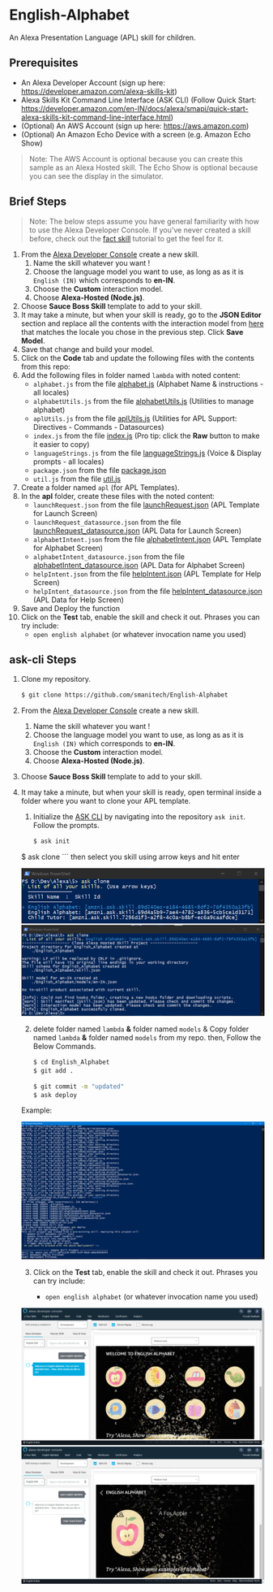 # English-Alphabet
An Alexa Presentation Language (APL) skill for children.

## Prerequisites

* An Alexa Developer Account (sign up here: https://developer.amazon.com/alexa-skills-kit)
* Alexa Skills Kit Command Line Interface (ASK CLI) (Follow Quick Start: https://developer.amazon.com/en-IN/docs/alexa/smapi/quick-start-alexa-skills-kit-command-line-interface.html)
* (Optional) An AWS Account (sign up here: https://aws.amazon.com)
* (Optional) An Amazon Echo Device with a screen (e.g. Amazon Echo Show)

> Note: The AWS Account is optional because you can create this sample as an Alexa Hosted skill.  The Echo Show is optional because you can see the display in the simulator.

## Brief Steps

> Note: The below steps assume you have general familiarity with how to use the Alexa Developer Console.  If you've never created a skill before, check out the [fact skill](https://github.com/alexa/skill-sample-nodejs-fact) tutorial to get the feel for it.

1. From the [Alexa Developer Console](https://developer.amazon.com/alexa/console/ask) create a new skill.
    1. Name the skill whatever you want !
    2. Choose the language model you want to use, as long as as it is `English (IN)` which corresponds to **en-IN**.
    3. Choose the **Custom** interaction model.
    4. Choose **Alexa-Hosted (Node.js)**.
2. Choose **Sauce Boss Skill** template to add to your skill.
3. It may take a minute, but when your skill is ready, go to the **JSON Editor** section and replace all the contents with the interaction model from [here](./models) that matches the locale you chose in the previous step.  Click **Save Model**.
4. Save that change and build your model.
5. Click on the **Code** tab and update the following files with the contents from this repo:
6. Add the following files in folder named `lambda` with noted content:
    * `alphabet.js` from the file [alphabet.js](./lambda/alphabet.js) (Alphabet Name & instructions - all locales)
    * `alphabetUtils.js` from the file [alphabetUtils.js](./lambda/alphabetUtils) (Utilities to manage alphabet)
    * `aplUtils.js` from the file [aplUtils.js](./lambda/aplUtils.js) (Utilities for APL Support: Directives - Commands - Datasources)
    * `index.js` from the file [index.js](./lambda/index.js) (Pro tip: click the **Raw** button to make it easier to copy)
    * `languageStrings.js` from the file [languageStrings.js](./lambda/languageStrings.js) (Voice & Display prompts - all locales)
    * `package.json` from the file [package.json](./lambda/package.json)
    * `util.js` from the file [util.js](./lambda/util.js)
7. Create a folder named `apl` (for APL Templates).
8. In the **apl** folder, create these files with the noted content:
    * `launchRequest.json` from the file [launchRequest.json](./lambda/apl/launchRequest.json) (APL Template for Launch Screen)
    * `launchRequest_datasource.json` from the file [launchRequest_datasource.json](./lambda/apl/launchRequest_datasource.json) (APL Data for Launch Screen)
    * `alphabetIntent.json` from the file [alphabetIntent.json](./lambda/apl/alphabetIntent.json) (APL Template for Alphabet Screen)
    * `alphabetIntent_datasource.json` from the file [alphabetIntent_datasource.json](./lambda/apl/alphabetIntent_datasource.json) (APL Data for Alphabet Screen)
    * `helpIntent.json` from the file [helpIntent.json](./lambda/apl/helpIntent.json) (APL Template for Help Screen)
    * `helpIntent_datasource.json` from the file [helpIntent_datasource.json](./lambda/apl/helpIntent_datasource.json) (APL Data for Help Screen)
9. Save and Deploy the function
10. Click on the **Test** tab, enable the skill and check it out.  Phrases you can try include:
    * `open english alphabet` (or whatever invocation name you used)

## ask-cli Steps

1. Clone my repository.

	```bash
	$ git clone https://github.com/smanitech/English-Alphabet
	```

2. From the [Alexa Developer Console](https://developer.amazon.com/alexa/console/ask) create a new skill.
    1. Name the skill whatever you want !
    2. Choose the language model you want to use, as long as as it is `English (IN)` which corresponds to **en-IN**.
    3. Choose the **Custom** interaction model.
    4. Choose **Alexa-Hosted (Node.js)**.
3. Choose **Sauce Boss Skill** template to add to your skill.
4. It may take a minute, but when your skill is ready, open terminal inside a folder where you want to clone your APL template.

    1. Initialize the [ASK CLI](https://developer.amazon.com/docs/smapi/quick-start-alexa-skills-kit-command-line-interface.html) by navigating into the repository `ask init`. Follow the prompts.

    	```bash
    	$ ask init
      $ ask clone
    	```
      then select you skill using arrow keys and hit enter
      <p align='center'>
        <img src='https://raw.githubusercontent.com/smanitech/English-Alphabet/master/Screenshots/1.png'><br/>
        <img src='https://raw.githubusercontent.com/smanitech/English-Alphabet/master/Screenshots/2.png'>
      </p>

    2. delete folder named `lambda` **&** folder named `models` & Copy folder named `lambda` **&** folder named `models` from my repo. then, Follow the Below Commands.

    	```bash
    	$ cd English_Alphabet
    	$ git add .
    	```
        ```bash
        $ git commit -m "updated"
        $ ask deploy
        ```
      Example:

      <p align='center'>
        <img src='https://raw.githubusercontent.com/smanitech/English-Alphabet/master/Screenshots/3.png'><br/>
      </p>

    3. Click on the **Test** tab, enable the skill and check it out.  Phrases you can try include:

        * `open english alphabet` (or whatever invocation name you used)

    <p align='center'>
      <img src='https://raw.githubusercontent.com/smanitech/English-Alphabet/master/Screenshots/4.png'><br/>
      <img src='https://raw.githubusercontent.com/smanitech/English-Alphabet/master/Screenshots/5.png'><br/>
    </p>
